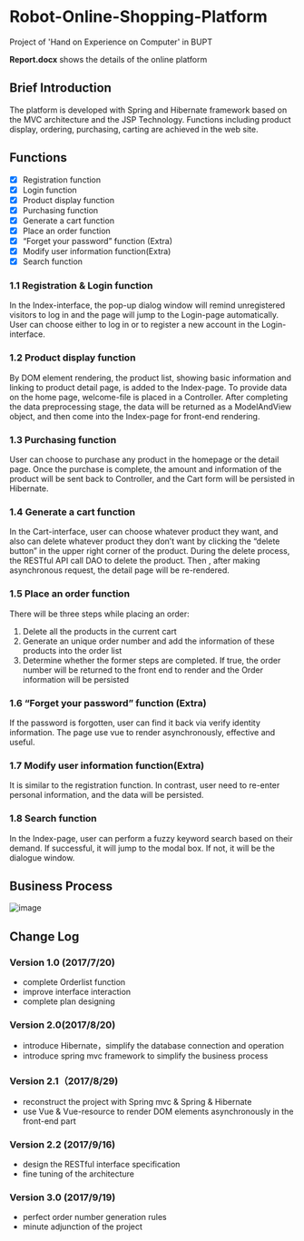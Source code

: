 # Robot-Online-Shopping-Platform
Project of 'Hand on Experience on Computer' in BUPT

**Report.docx** shows the details of the online platform

## Brief Introduction
The platform is developed with Spring and Hibernate framework based on the MVC architecture and the JSP Technology. 
Functions including product display, ordering, purchasing, carting are achieved in the web site.

## Functions
- [x] Registration function
- [x] Login function
- [x] Product display function
- [x] Purchasing function
- [x] Generate a cart function           
- [x] Place an order function
- [x] “Forget your password” function (Extra)
- [x] Modify user information function(Extra)
- [x] Search function

### 1.1	Registration & Login function
In the Index-interface, the pop-up dialog window will remind unregistered visitors to log in and the page will jump to the Login-page automatically. User can choose either to log in or to register a new account in the Login-interface.  

### 1.2	Product display function
By DOM element rendering, the product list, showing basic information and linking to product detail page, is added to the Index-page. 
To provide data on the home page, welcome-file is placed in a Controller. After completing the data preprocessing stage, the data will be returned as a ModelAndView object, and then come into the Index-page for front-end rendering.

### 1.3	Purchasing function
User can choose to purchase any product in the homepage or the detail page.
Once the purchase is complete, the amount and information of the product will be sent back to Controller, and the Cart form will be persisted in Hibernate. 

### 1.4	Generate a cart function 
In the Cart-interface, user can choose whatever product they want, and also can delete whatever product they don’t want by clicking the “delete button” in the upper right corner of the product. 
During the delete process, the RESTful API call DAO to delete the product. Then , after making asynchronous request, the detail page will be re-rendered.

### 1.5	Place an order function
There will be three steps while placing an order:
1.	Delete all the products in the current cart
2.	Generate an unique order number and add the information of these products into the order list
3.	Determine whether the former steps are completed. If true, the order number will be returned to the front end to render and the Order information will be persisted

### 1.6	“Forget your password” function (Extra)
If the password is forgotten, user can find it back via verify identity information. 
The page use vue to render asynchronously, effective and useful.

### 1.7	Modify user information function(Extra)
It is similar to the registration function. In contrast, user need to re-enter personal information, and the data will be persisted.

### 1.8	Search function
In the Index-page, user can perform a fuzzy keyword search based on their demand. If successful, it will jump to the modal box. If not, it will be the dialogue window.


## Business Process
![image](https://github.com/vv-wsun/Robot-Online-Shopping-Platform/blob/master/Business%20Logic.jpg) 
## Change Log
### Version 1.0 (2017/7/20)
- complete Orderlist function 
- improve interface interaction
- complete plan designing

### Version 2.0(2017/8/20)
- introduce Hibernate，simplify the database connection and operation
- introduce spring mvc framework to simplify the business process

### Version 2.1（2017/8/29)
- reconstruct the project with Spring mvc & Spring & Hibernate
- use Vue & Vue-resource to render DOM elements asynchronously in the front-end part

### Version 2.2 (2017/9/16)
- design the RESTful interface specification
- fine tuning of the architecture

### Version 3.0 (2017/9/19)
- perfect order number generation rules
- minute adjunction of the project
